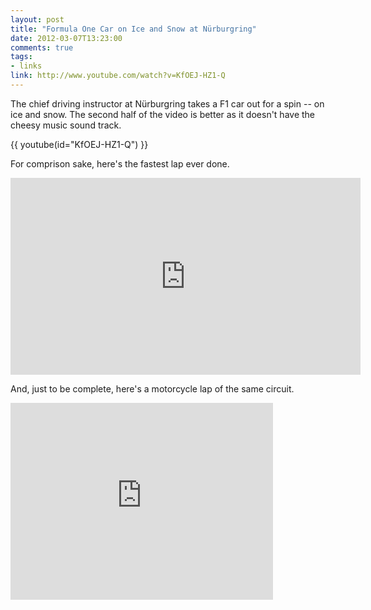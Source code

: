 ```yaml
---
layout: post
title: "Formula One Car on Ice and Snow at Nürburgring"
date: 2012-03-07T13:23:00
comments: true
tags:
- links
link: http://www.youtube.com/watch?v=KfOEJ-HZ1-Q
---
```

The chief driving instructor at Nürburgring takes a F1 car out for a spin -- on ice and snow. The second half of the video is better as it doesn't have the cheesy music sound track. 

{{ youtube(id="KfOEJ-HZ1-Q") }}

For comprison sake, here's the fastest lap ever done.

<iframe width="560" height="315" src="http://www.youtube.com/embed/It8mfxE8BR0" frameborder="0" allowfullscreen></iframe>

And, just to be complete, here's a motorcycle lap of the same circuit.

<iframe width="420" height="315" src="http://www.youtube.com/embed/W2KnufuYK5M" frameborder="0" allowfullscreen></iframe>

